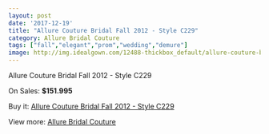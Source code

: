 ```yaml
---
layout: post
date: '2017-12-19'
title: "Allure Couture Bridal Fall 2012 - Style C229"
category: Allure Bridal Couture
tags: ["fall","elegant","prom","wedding","demure"]
image: http://img.idealgown.com/12488-thickbox_default/allure-couture-bridal-fall-2012-style-c229.jpg
---
```

Allure Couture Bridal Fall 2012 - Style C229

On Sales: **$151.995**
<a href="https://www.idealgown.com/en/allure-bridal-couture/5033-allure-couture-bridal-fall-2012-style-c229.html"><amp-img layout="responsive" width="600" height="600" src="//img.idealgown.com/12488-thickbox_default/allure-couture-bridal-fall-2012-style-c229.jpg" alt="Allure Couture Bridal Fall 2012 - Style C229 0" /></a>
<a href="https://www.idealgown.com/en/allure-bridal-couture/5033-allure-couture-bridal-fall-2012-style-c229.html"><amp-img layout="responsive" width="600" height="600" src="//img.idealgown.com/12492-thickbox_default/allure-couture-bridal-fall-2012-style-c229.jpg" alt="Allure Couture Bridal Fall 2012 - Style C229 1" /></a>
<a href="https://www.idealgown.com/en/allure-bridal-couture/5033-allure-couture-bridal-fall-2012-style-c229.html"><amp-img layout="responsive" width="600" height="600" src="//img.idealgown.com/12491-thickbox_default/allure-couture-bridal-fall-2012-style-c229.jpg" alt="Allure Couture Bridal Fall 2012 - Style C229 2" /></a>
<a href="https://www.idealgown.com/en/allure-bridal-couture/5033-allure-couture-bridal-fall-2012-style-c229.html"><amp-img layout="responsive" width="600" height="600" src="//img.idealgown.com/12490-thickbox_default/allure-couture-bridal-fall-2012-style-c229.jpg" alt="Allure Couture Bridal Fall 2012 - Style C229 3" /></a>
<a href="https://www.idealgown.com/en/allure-bridal-couture/5033-allure-couture-bridal-fall-2012-style-c229.html"><amp-img layout="responsive" width="600" height="600" src="//img.idealgown.com/12489-thickbox_default/allure-couture-bridal-fall-2012-style-c229.jpg" alt="Allure Couture Bridal Fall 2012 - Style C229 4" /></a>

Buy it: [Allure Couture Bridal Fall 2012 - Style C229](https://www.idealgown.com/en/allure-bridal-couture/5033-allure-couture-bridal-fall-2012-style-c229.html "Allure Couture Bridal Fall 2012 - Style C229")

View more: [Allure Bridal Couture](https://www.idealgown.com/en/64-allure-bridal-couture "Allure Bridal Couture")